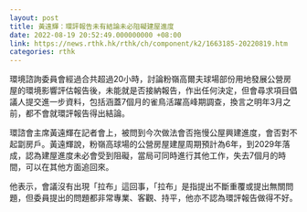 ```yaml
---
layout: post
title: 黃遠輝：環評報告未有結論未必阻礙建屋進度
date: 2022-08-19 20:52:49.000000000 +08:00
link: https://news.rthk.hk/rthk/ch/component/k2/1663185-20220819.htm
categories: rthk
---
```


環境諮詢委員會經過合共超過20小時，討論粉嶺高爾夫球場部份用地發展公營房屋的環境影響評估報告後，未能就是否接納報告，作出任何決定，但會尋求項目倡議人提交進一步資料，包括涵蓋7個月的雀鳥活躍高峰期調查，換言之明年3月之前，都不會就環評報告得出結論。

環諮會主席黃遠輝在記者會上，被問到今次做法會否拖慢公屋興建進度，會否對不起劏房戶。黃遠輝說，粉嶺高球場的公營房屋建屋周期預計為6年，到2029年落成，認為建屋進度未必會受到阻礙，當局可同時進行其他工作，失去7個月的時間，可以在其他方面追回來。

他表示，會議沒有出現「拉布」這回事，「拉布」是指提出不斷重覆或提出無關問題，但委員提出的問題都非常專業、客觀、持平，他亦不認為環評報告做得不好。
